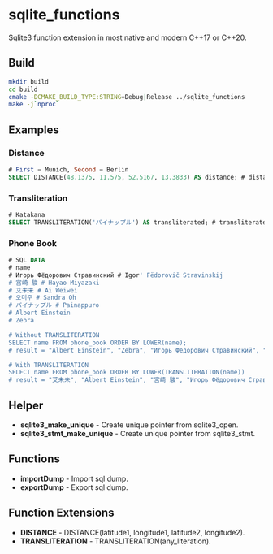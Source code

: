 # sqlite_functions
Sqlite3 function extension in most native and modern C++17 or C++20.

## Build
```bash
mkdir build
cd build
cmake -DCMAKE_BUILD_TYPE:STRING=Debug|Release ../sqlite_functions
make -j`nproc`
```

## Examples
### Distance
```sql
# First = Munich, Second = Berlin
SELECT DISTANCE(48.1375, 11.575, 52.5167, 13.3833) AS distance; # distance = 504.100899610028
```

### Transliteration
```sql
# Katakana
SELECT TRANSLITERATION('パイナップル') AS transliterated; # transliterated = painappuru
````

### Phone Book
```sql
# SQL DATA
# name
# Игорь Фёдорович Стравинский # Igor' Fëdorovič Stravinskij
# 宮崎 駿 # Hayao Miyazaki
# 艾未未 # Ai Weiwei
# 오미주 # Sandra Oh
# パイナップル # Painappuro
# Albert Einstein
# Zebra

# Without TRANSLITERATION
SELECT name FROM phone_book ORDER BY LOWER(name);
# result = "Albert Einstein", "Zebra", "Игорь Фёдорович Стравинский", "パイナップル", "宮崎 駿", "艾未未", "오미주"

# With TRANSLITERATION
SELECT name FROM phone_book ORDER BY LOWER(TRANSLITERATION(name))
# result = "艾未未", "Albert Einstein", "宮崎 駿", "Игорь Фёдорович Стравинский", "오미주", "パイナップル", "Zebra"
```

## Helper
- **sqlite3_make_unique** - Create unique pointer from sqlite3_open.
- **sqlite3_stmt_make_unique** - Create unique pointer from sqlite3_stmt.

## Functions
- **importDump** - Import sql dump.
- **exportDump** - Export sql dump.

## Function Extensions
- **DISTANCE** - DISTANCE(latitude1, longitude1, latitude2, longitude2).
- **TRANSLITERATION** - TRANSLITERATION(any_literation).
